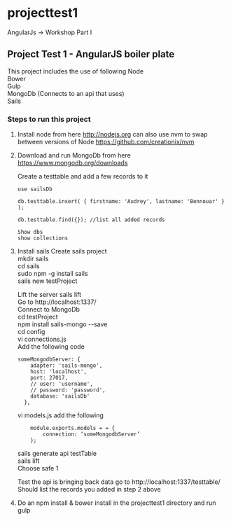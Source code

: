 # projecttest1
AngularJs -> Workshop Part I

## Project Test 1 - AngularJS boiler plate

This project includes the use of following
	 Node <br> 
	 Bower <br>
	 Gulp <br>
	 MongoDb (Connects to an api that uses) <br>
	 Sails <br>

### Steps to run this project
 
1. Install node from here http://nodejs.org can also use nvm to swap between versions of Node https://github.com/creationix/nvm 

2. Download and run MongoDb from here https://www.mongodb.org/downloads
	
	Create a testtable and add a few records to it
	```
	use sailsDb

	db.testtable.insert( { firstname: 'Audrey', lastname: 'Bennouar' } );

	db.testtable.find({}); //list all added records

	Show dbs
	show collections
	```

3. Install sails
   Create sails project <br>
	mkdir sails <br>
	cd sails <br>
	sudo npm -g install sails <br>
	sails new testProject <br>

   Lift the server
   	sails lift <br>
    Go to http://localhost:1337/ <br>
    Connect to MongoDb <br>
    cd testProject <br>
    npm install sails-mongo --save <br>
    cd config <br>
    vi connections.js <br>
    Add the following code <br>

	```
    someMongodbServer: {
	    adapter: 'sails-mongo',
	    host: 'localhost',
	    port: 27017,
	    // user: 'username',
	    // password: 'password',
	    database: 'sailsDb'
	  },
	```
	vi models.js add the following

	```
		module.exports.models = = {
			connection: ‘someMongodbServer’
		};
	```
	sails generate api testTable <br>
	sails lift <br>
		 Choose safe 1 <br>

	Test the api is bringing back data go to http://localhost:1337/testtable/ <br>
	Should list the records you added in step 2 above

4. Do an npm install & bower install in the projecttest1 directory and run gulp



